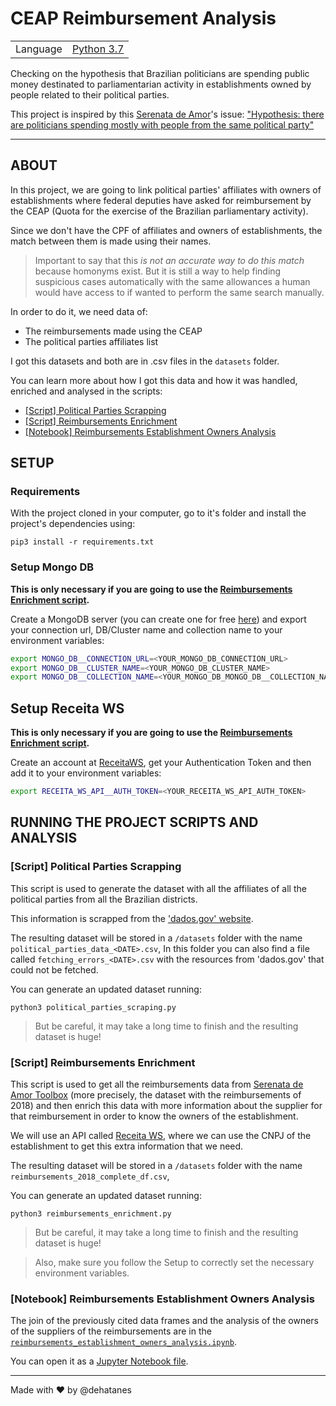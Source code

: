 # CEAP Reimbursement Analysis

|                |                                                            |
| -------------- | ----------------------------------------------------------:|
| Language       | [Python 3.7](https://www.python.org/ "Python's Homepage")  |

Checking on the hypothesis that Brazilian politicians are spending public money 
destinated to parliamentarian activity in establishments owned by people related 
to their political parties.

This project is inspired by this [Serenata de Amor](https://github.com/okfn-brasil/serenata-de-amor)'s 
issue: ["Hypothesis: there are politicians spending mostly with people from the same political party"](https://github.com/okfn-brasil/serenata-de-amor/issues/121)

---

## ABOUT
In this project, we are going to link political parties' affiliates with owners of
establishments where federal deputies have asked for reimbursement by the CEAP 
(Quota for the exercise of the Brazilian parliamentary activity).

Since we don't have the CPF of affiliates and owners of establishments, the match 
between them is made using their names.

> Important to say that this *is not an accurate way to do this match* because homonyms exist.
But it is still a way to help finding suspicious cases automatically with the same 
allowances a human would have access to if wanted to perform the same search manually.

In order to do it, we need data of:
* The reimbursements made using the CEAP
* The political parties affiliates list


I got this datasets and both are in .csv files in the `datasets` folder.

You can learn more about how I got this data and how it was handled, enriched and analysed in the scripts:
* [[Script] Political Parties Scrapping](https://github.com/dehatanes/CEAP-reimbursement-analysis#script-political-parties-scrapping)
* [[Script] Reimbursements Enrichment](https://github.com/dehatanes/CEAP-reimbursement-analysis#script-reimbursements-enrichment)
* [[Notebook] Reimbursements Establishment Owners Analysis](https://github.com/dehatanes/CEAP-reimbursement-analysis#notebook-reimbursements-establishment-owners-analysis)


## SETUP

### Requirements
With the project cloned in your computer, go to it's folder and install the project's dependencies using:
```
pip3 install -r requirements.txt
``` 

### Setup Mongo DB
**This is only necessary if you are going to use the [Reimbursements Enrichment script](https://github.com/dehatanes/CEAP-reimbursement-analysis#script-reimbursements-enrichment).**

Create a MongoDB server (you can create one for free [here](https://www.mongodb.com/)) and export your
connection url, DB/Cluster name and collection name to your environment variables:

```bash
export MONGO_DB__CONNECTION_URL=<YOUR_MONGO_DB_CONNECTION_URL>
export MONGO_DB__CLUSTER_NAME=<YOUR_MONGO_DB_CLUSTER_NAME>
export MONGO_DB__COLLECTION_NAME=<YOUR_MONGO_DB_MONGO_DB__COLLECTION_NAME>
```

## Setup Receita WS
**This is only necessary if you are going to use the [Reimbursements Enrichment script](https://github.com/dehatanes/CEAP-reimbursement-analysis#script-reimbursements-enrichment).**

Create an account at [ReceitaWS](https://www.receitaws.com.br/), get your Authentication Token and then
add it to your environment variables:

```bash
export RECEITA_WS_API__AUTH_TOKEN=<YOUR_RECEITA_WS_API_AUTH_TOKEN>
```

## RUNNING THE PROJECT SCRIPTS AND ANALYSIS

### [Script] Political Parties Scrapping
This script is used to generate the dataset with all the affiliates of all the political parties
from all the Brazilian districts.

This information is scrapped from the ['dados.gov' website](http://dados.gov.br/dataset/filiados-partidos-politicos).

The resulting dataset will be stored in a `/datasets` folder with the name `political_parties_data_<DATE>.csv`,
In this folder you can also find a file called `fetching_errors_<DATE>.csv`
with the resources from 'dados.gov' that could not be fetched. 

You can generate an updated dataset running:
```
python3 political_parties_scraping.py
```
> But be careful, it may take a long time to finish and the resulting dataset is huge!
 

### [Script] Reimbursements Enrichment

This script is used to get all the reimbursements data from [Serenata de Amor Toolbox](https://github.com/okfn-brasil/serenata-toolbox#serenata-de-amor-toolbox)
(more precisely, the dataset with the reimbursements of 2018) and then enrich this data with
more information about the supplier for that reimbursement in order to know the owners of 
the establishment.

We will use an API called [Receita WS](https://www.receitaws.com.br/), where we can use the
CNPJ of the establishment to get this extra information that we need.

The resulting dataset will be stored in a `/datasets` folder with the name `reimbursements_2018_complete_df.csv`,

You can generate an updated dataset running:
```
python3 reimbursements_enrichment.py
```
> But be careful, it may take a long time to finish and the resulting dataset is huge!

> Also, make sure you follow the Setup to correctly set the necessary environment variables. 


### [Notebook] Reimbursements Establishment Owners Analysis

The join of the previously cited data frames and the analysis of the owners of the suppliers
of the reimbursements are in the [`reimbursements_establishment_owners_analysis.ipynb`](https://github.com/dehatanes/CEAP-reimbursement-analysis/blob/master/reimbursements_establishment_owners_analysis.ipynb).

You can open it as a [Jupyter Notebook file](https://jupyter.org/).

---
Made with :heart: by @dehatanes
